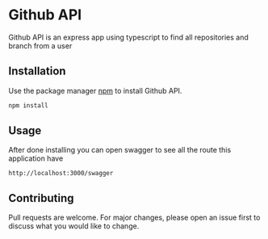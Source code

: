 # Github API

Github API is an express app using typescript to find all repositories and branch from a user

## Installation
Use the package manager [npm](https://www.npmjs.com/) to install Github API.

```bash
npm install
```

## Usage

After done installing you can open swagger to see all the route this application have

```url
http://localhost:3000/swagger
```

## Contributing
Pull requests are welcome. For major changes, please open an issue first to discuss what you would like to change.